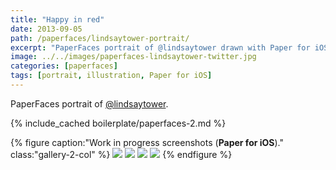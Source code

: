 ```yaml
---
title: "Happy in red"
date: 2013-09-05
path: /paperfaces/lindsaytower-portrait/
excerpt: "PaperFaces portrait of @lindsaytower drawn with Paper for iOS on an iPad."
image: ../../images/paperfaces-lindsaytower-twitter.jpg
categories: [paperfaces]
tags: [portrait, illustration, Paper for iOS]
---
```


PaperFaces portrait of [@lindsaytower](https://twitter.com/lindsaytower).

{% include_cached boilerplate/paperfaces-2.md %}

{% figure caption:"Work in progress screenshots (**Paper for iOS**)." class:"gallery-2-col" %}
[![](../../images/paperfaces-lindsaytower-process-1-600.jpg)](../../images/paperfaces-lindsaytower-process-1-lg.jpg)
[![](../../images/paperfaces-lindsaytower-process-2-600.jpg)](../../images/paperfaces-lindsaytower-process-2-lg.jpg)
[![](../../images/paperfaces-lindsaytower-process-3-600.jpg)](../../images/paperfaces-lindsaytower-process-3-lg.jpg)
[![](../../images/paperfaces-lindsaytower-process-4-600.jpg)](../../images/paperfaces-lindsaytower-process-4-lg.jpg)
{% endfigure %}
